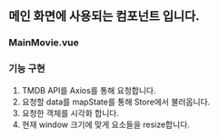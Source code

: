 ## 메인 화면에 사용되는 컴포넌트 입니다.

### MainMovie.vue
### 기능 구현
1. TMDB API를 Axios를 통해 요청합니다.
2. 요청할 data를 mapState를 통해 Store에서 불러옵니다.
3. 요청한 객체를 시각화 합니다.
4. 현재 window 크기에 맞게 요소들을 resize합니다.
